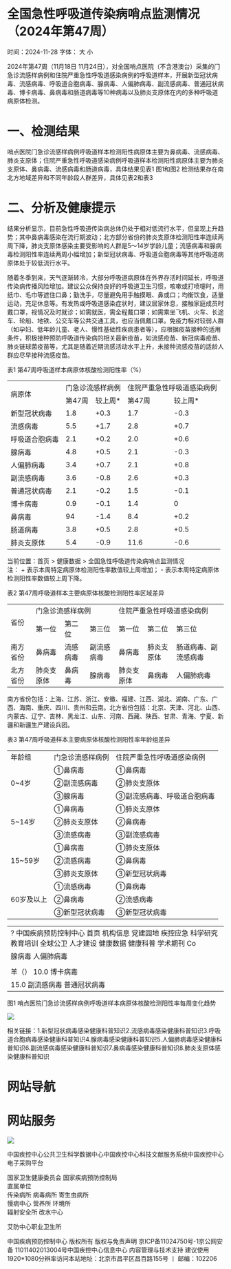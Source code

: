 # 全国急性呼吸道传染病哨点监测情况（2024年第47周）

时间：2024-11-28 字体： ⼤ ⼩

2024年第47周（11⽉18⽇ 11⽉24⽇），对全国哨点医院（不含港澳台）采集的⻔急诊流感样病例和住院严重急性呼吸道感染病例的呼吸道样本，开展新型冠状病毒、流感病毒、呼吸道合胞病毒、腺病毒、⼈偏肺病毒、副流感病毒、普通冠状病毒、博卡病毒、⿐病毒和肠道病毒等10种病毒以及肺炎⽀原体在内的多种呼吸道病原体检测。

# ⼀、检测结果

哨点医院⻔急诊流感样病例呼吸道样本检测阳性病原体主要为⿐病毒、流感病毒、肺炎⽀原体；住院严重急性呼吸道感染病例呼吸道样本检测阳性病原体主要为肺炎⽀原体、⿐病毒、流感病毒和肠道病毒，具体结果⻅表1 图1和图2 检测结果存在南北⽅地域差异和不同年龄段⼈群差异，具体⻅表2和表3

# ⼆、分析及健康提示

结果分析显示，⽬前急性呼吸道传染病总体仍处于相对低流⾏⽔平，但呈现上升趋势；其中⿐病毒感染在流⾏期波动；北⽅部分省份的肺炎⽀原体检测阳性率连续两周下降，肺炎⽀原体感染主要受影响的⼈群是5～14岁学龄⼉童；流感病毒和腺病毒检测阳性率连续两周⼩幅增加；新型冠状病毒、呼吸道合胞病毒等其他呼吸道病原体处于较低流⾏⽔平。

随着冬季到来，天⽓逐渐转冷，⼤部分呼吸道病原体在外界存活时间延⻓，呼吸道传染病传播⻛险增加。建议公众保持良好的呼吸道卫⽣习惯，咳嗽或打喷嚏时，⽤纸⼱、⽑⼱等遮住⼝⿐；勤洗⼿，尽量避免⽤⼿触摸眼、⿐或⼝；均衡饮⻝，适量运动，充⾜休息等。有发热或呼吸道感染症状时，建议居家休息，接触家庭成员时戴⼝罩，视情况及时就诊；如需就医，需全程戴⼝罩；如需乘坐⻜机、⽕⻋、⻓途⻋、轮船、地铁、公交⻋等公共交通⼯具，也应当佩戴⼝罩。免疫⼒相对较弱⼈群（如孕妇、低年龄⼉童、⽼⼈、慢性基础性疾病患者等），应根据疫苗接种的适⽤条件，积极接种预防呼吸道传染病的相关最新疫苗，如流感疫苗、新冠病毒疫苗、肺炎链球菌疫苗等，尤其是随着近期流感活动⽔平上升，未接种流感疫苗的适龄⼈群应尽早接种流感疫苗。

表1 第47周呼吸道样本病原体核酸检测阳性率（%）  

<table><tr><td rowspan="2">病原体</td><td colspan="2">门急诊流感样病例</td><td colspan="2">住院严重急性呼吸道感染病例</td></tr><tr><td>第47周</td><td>较上周*</td><td>第47周</td><td>较上周*</td></tr><tr><td>新型冠状病毒</td><td>1.8</td><td>+0.3</td><td>1.7</td><td>-0.3</td></tr><tr><td>流感病毒</td><td>5.5</td><td>+1.7</td><td>2.8</td><td>+0.7</td></tr><tr><td>呼吸道合胞病毒</td><td>2.1</td><td>+0.2</td><td>2.0</td><td>+0.6</td></tr><tr><td>腺病毒</td><td>4.8</td><td>+0.5</td><td>2.1</td><td>-0.3</td></tr><tr><td>人偏肺病毒</td><td>3.4</td><td>+0.7</td><td>2.1</td><td>+0.8</td></tr><tr><td>副流感病毒</td><td>3.6</td><td>-0.8</td><td>2.6</td><td>+0.3</td></tr><tr><td>普通冠状病毒</td><td>2.1</td><td>-0.2</td><td>1.5</td><td>-0.1</td></tr><tr><td>博卡病毒</td><td>0.9</td><td>-0.1</td><td>1.4</td><td>0</td></tr><tr><td>鼻病毒</td><td>94</td><td>-1.4</td><td>8.4</td><td>+0.2</td></tr><tr><td>肠道病毒</td><td>3.8</td><td>+0.5</td><td>2.8</td><td>+0.5</td></tr><tr><td>肺炎支原体</td><td>5.4</td><td>-0.9</td><td>11.6</td><td>-0.6</td></tr></table>

当前位置：⾸⻚ > 健康数据 > 全国急性呼吸道传染病哨点监测情况  
注： + 表示本周特定病原体检测阳性率数值较上周增加； - 表示本周特定病原体检测阳性率数值较上周下降。

表2 第47周呼吸道样本主要病原体核酸检测阳性率区域差异  

<table><tr><td rowspan="2">省份</td><td colspan="3">门急诊流感样病例</td><td colspan="3">住院严重急性呼吸道感染病例</td></tr><tr><td>第一位</td><td>第二位</td><td>第三位</td><td>第一位</td><td>第二位</td><td>第三位</td></tr><tr><td>南方省份</td><td>鼻病毒</td><td>流感病毒</td><td>副流感病毒</td><td>鼻病毒</td><td>肺炎支原体</td><td>肠道病毒、副流感病毒</td></tr><tr><td>北方省份</td><td>肺炎支原体</td><td>鼻病毒</td><td>腺病毒</td><td>肺炎支原体</td><td>鼻病毒</td><td>人偏肺病毒</td></tr></table>

南⽅省份包括：上海、江苏、浙江、安徽、福建、江⻄、湖北、湖南、⼴东、⼴⻄、海南、重庆、四川、贵州和云南。北⽅省份包括：北京、天津、河北、⼭⻄、内蒙古、辽宁、吉林、⿊⻰江、⼭东、河南、⻄藏、陕⻄、⽢肃、⻘海、宁夏、新疆和新疆⽣产建设兵团。

表3 第47周呼吸道样本主要病原体核酸检测阳性率年龄组差异  

<table><tr><td>年龄组</td><td>门急诊流感样病例</td><td>住院严重急性呼吸道感染病例</td></tr><tr><td rowspan="3">0~4岁</td><td>①鼻病毒</td><td>①鼻病毒</td></tr><tr><td>②副流感病毒</td><td>②肺炎支原体</td></tr><tr><td>③腺病毒</td><td>③副流感病毒、呼吸道合胞病毒</td></tr><tr><td rowspan="3">5~14岁</td><td>①鼻病毒</td><td>①肺炎支原体</td></tr><tr><td>②肺炎支原体</td><td>②鼻病毒</td></tr><tr><td>③流感病毒</td><td>③副流感病毒</td></tr><tr><td rowspan="3">15~59岁</td><td>①鼻病毒</td><td>①肺炎支原体</td></tr><tr><td>②流感病毒</td><td>②鼻病毒</td></tr><tr><td>③肺炎支原体</td><td>③新型冠状病毒</td></tr><tr><td rowspan="3">60岁及以上</td><td>①流感病毒</td><td>①鼻病毒</td></tr><tr><td>②鼻病毒</td><td>②流感病毒</td></tr><tr><td>③新型冠状病毒</td><td>③新型冠状病毒</td></tr></table>

<table><tr><td>? 中国疾病预防控制中心 首页 机构信息 党建园地 疾控应急 科学研究 教育培训 全球公卫 人才建设 健康数据 健康科普 学术期刊 Co</td></tr><tr><td>腺病毒 人偏肺病毒</td></tr><tr><td></td></tr><tr><td>羊（） 10.0 博卡病毒</td></tr><tr><td>15.0 副流感病毒 普通冠状病毒</td></tr></table>

图1 哨点医院⻔急诊流感样病例呼吸道样本病原体核酸检测阳性率每周变化趋势

![](images/cd5e5f20bcaf58c50d36b441bd4cc0b7aa9c60d2f8d450784400596c586dd7c2.jpg)

相关链接：1.新型冠状病毒感染健康科普知识2.流感病毒感染健康科普知识3.呼吸道合胞病毒感染健康科普知识4.腺病毒感染健康科普知识5.⼈偏肺病毒感染健康科普知识6.副流感病毒感染健康科普知识7.⿐病毒感染健康科普知识8.肺炎⽀原体感染健康科普知识

# ⽹站导航

# ⽹站服务

![](images/35c075cc4c01df5e626907486ee5f58a2b48b30542dada75cd6f2b60b13f2ac9.jpg)

中国疾控中⼼公共卫⽣科学数据中⼼中国疾控中⼼科技⽂献服务系统中国疾控中⼼电⼦采购平台

国家卫⽣健康委员会 国家疾病预防控制局  
直属单位  
传染病所 病毒病所 寄⽣⾍病所  
慢病中⼼ 营养所 环境所  
辐射安全所 改⽔中⼼

艾防中⼼职业卫⽣所

中国疾病预防控制中⼼ 版权所有 版权与免责声明 京ICP备11024750号-1京公⽹安备 11011402013004号中国疾控中⼼信息中⼼ 内容管理与技术⽀持 建议使⽤1920\*1080分辨率访问本站地址：北京市昌平区昌百路155号 ⼁ 邮编：102206